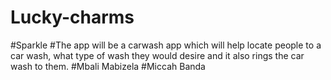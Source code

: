 # Lucky-charms
#Sparkle
#The app will be a carwash app which will help locate people to a car wash, what type of wash they would desire and it also rings the car wash to them.
#Mbali Mabizela
#Miccah Banda

